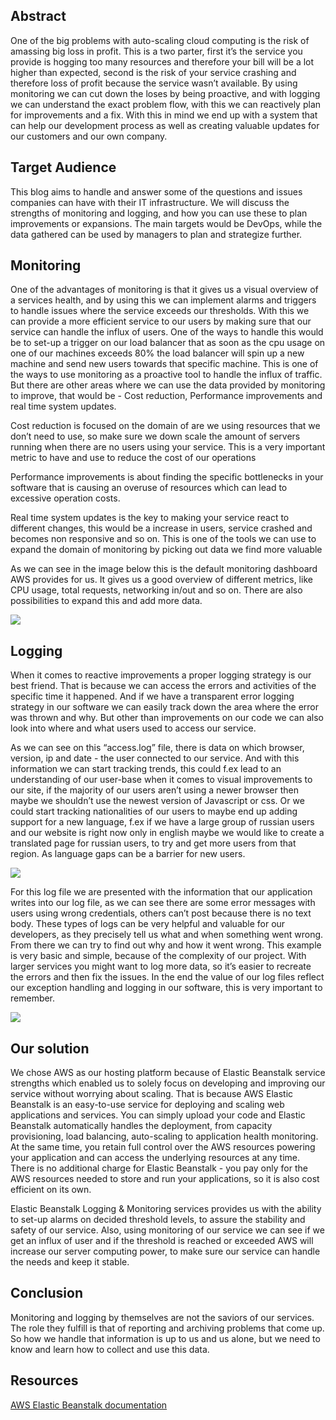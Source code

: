 ## Abstract

One of the big problems with auto-scaling cloud computing is the risk of amassing big loss in profit. This is a two parter, first it’s the service you provide is hogging too many resources and therefore your bill will be a lot higher than expected, second is the risk of your service crashing and therefore loss of profit because the service wasn’t available. By using monitoring we can cut down the loses by being proactive, and with logging we can understand the exact problem flow, with this we can reactively plan for improvements and a fix. With this in mind we end up with a system that can help our development process as well as creating valuable updates for our customers and our own company.

## Target Audience

This blog aims to handle and answer some of the questions and issues companies can have with their IT infrastructure. We will discuss the strengths of monitoring and logging, and how you can use these to plan improvements or expansions. The main targets would be DevOps, while the data gathered can be used by managers to plan and strategize further.

## Monitoring

One of the advantages of monitoring is that it gives us a visual overview of a services health, and by using this we can implement alarms and triggers to handle issues where the service exceeds our thresholds. With this we can provide a more efficient service to our users by making sure that our service can handle the influx of users. One of the ways to handle this would be to set-up a trigger on our load balancer that as soon as the cpu usage on one of our machines exceeds 80% the load balancer will spin up a new machine and send new users towards that specific machine. This is one of the ways to use monitoring as a proactive tool to handle the influx of traffic. But there are other areas where we can use the data provided by monitoring to improve, that would be - Cost reduction, Performance improvements and real time system updates.

  

Cost reduction is focused on the domain of are we using resources that we don’t need to use, so make sure we down scale the amount of servers running when there are no users using your service. This is a very important metric to have and use to reduce the cost of our operations

  

Performance improvements is about finding the specific bottlenecks in your software that is causing an overuse of resources which can lead to excessive operation costs.

  
  
  

Real time system updates is the key to making your service react to different changes, this would be a increase in users, service crashed and becomes non responsive and so on. This is one of the tools we can use to expand the domain of monitoring by picking out data we find more valuable

  

As we can see in the image below this is the default monitoring dashboard AWS provides for us. It gives us a good overview of different metrics, like CPU usage, total requests, networking in/out and so on. There are also possibilities to expand this and add more data.

  

![](https://lh5.googleusercontent.com/LDNYIOWSd_jzSbUQGvunphMAXD_Bk5fFkKTCk74OGboE_SDpBCdHp32IttUS_efCNJzyb0NrSElHaVPm1DhV2VaA2y4gUph7NjNMRRfola1oNl66NX8IIo11eAc1JgkKpVmL_Fx3)

  
  

## Logging

When it comes to reactive improvements a proper logging strategy is our best friend. That is because we can access the errors and activities of the specific time it happened. And if we have a transparent error logging strategy in our software we can easily track down the area where the error was thrown and why. But other than improvements on our code we can also look into where and what users used to access our service.

As we can see on this “access.log” file, there is data on which browser, version, ip and date - the user connected to our service. And with this information we can start tracking trends, this could f.ex lead to an understanding of our user-base when it comes to visual improvements to our site, if the majority of our users aren’t using a newer browser then maybe we shouldn’t use the newest version of Javascript or css. Or we could start tracking nationalities of our users to maybe end up adding support for a new language, f.ex if we have a large group of russian users and our website is right now only in english maybe we would like to create a translated page for russian users, to try and get more users from that region. As language gaps can be a barrier for new users.

  

![](https://lh6.googleusercontent.com/tjeKHFt3sKC5e_9i3vRFi0_qZlgymbiJzEp_WZqFIqCx_-fgxDlKXTUpk2VMarQrr2ygJRW-hcHfA810x7UmcEa_5ZQjVPm8wcsIty5B5MDX65x3oN4Ko08gZuNzFfJiFW4Cv5Z4)

  

For this log file we are presented with the information that our application writes into our log file, as we can see there are some error messages with users using wrong credentials, others can’t post because there is no text body. These types of logs can be very helpful and valuable for our developers, as they precisely tell us what and when something went wrong. From there we can try to find out why and how it went wrong. This example is very basic and simple, because of the complexity of our project. With larger services you might want to log more data, so it’s easier to recreate the errors and then fix the issues. In the end the value of our log files reflect our exception handling and logging in our software, this is very important to remember.

![](https://lh5.googleusercontent.com/0-IrfceSmQa1ht6oh9eV8ZJfBzFyQ1cjmxxqNlaOhCLCalh6Yfo8iHBOL3VgPmKUdqRHUTgQPg9v6G8CIvsKtOYDYLp5PCCh0A62VoZe5lVeFBD-Wu4up2blvikpFX2pSTmVOQPK)

  
  

## Our solution

We chose AWS as our hosting platform because of Elastic Beanstalk service strengths which enabled us to solely focus on developing and improving our service without worrying about scaling. That is because AWS Elastic Beanstalk is an easy-to-use service for deploying and scaling web applications and services. You can simply upload your code and Elastic Beanstalk automatically handles the deployment, from capacity provisioning, load balancing, auto-scaling to application health monitoring. At the same time, you retain full control over the AWS resources powering your application and can access the underlying resources at any time. There is no additional charge for Elastic Beanstalk - you pay only for the AWS resources needed to store and run your applications, so it is also cost efficient on its own.

  

Elastic Beanstalk Logging & Monitoring services provides us with the ability to set-up alarms on decided threshold levels, to assure the stability and safety of our service. Also, using monitoring of our service we can see if we get an influx of user and if the threshold is reached or exceeded AWS will increase our server computing power, to make sure our service can handle the needs and keep it stable.

  
  

## Conclusion

Monitoring and logging by themselves are not the saviors of our services. The role they fulfill is that of reporting and archiving problems that come up. So how we handle that information is up to us and us alone, but we need to know and learn how to collect and use this data.

  
  

## Resources

[AWS Elastic Beanstalk documentation](https://docs.aws.amazon.com/elasticbeanstalk/latest/dg/Welcome.html)
